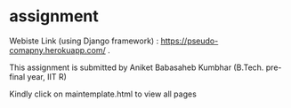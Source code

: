 # assignment

Webiste Link (using Django framework) : https://pseudo-comapny.herokuapp.com/ .

This assignment is submitted by Aniket Babasaheb Kumbhar (B.Tech. pre-final year, IIT R)

Kindly click on maintemplate.html to view all pages
